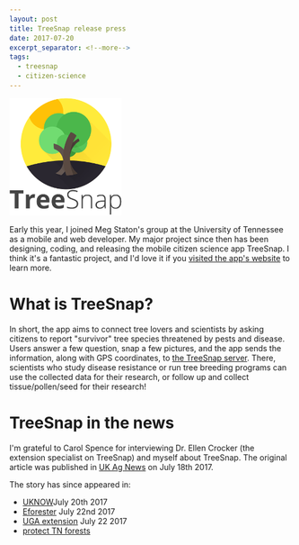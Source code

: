 ```yaml
---
layout: post
title: TreeSnap release press
date: 2017-07-20
excerpt_separator: <!--more-->
tags:
  - treesnap
  - citizen-science
---
```


![TreeSnap](/assets/img/TreeSnap/TreesnapFullLogo_x3.png)

Early this year, I joined Meg Staton's group at the University of Tennessee as a mobile and web developer.  My major project since then has been designing, coding, and releasing the mobile citizen science app TreeSnap.  I think it's a fantastic project, and I'd love it if you [visited the app's website](https://treesnap.org) to learn more. 

 <!--more-->

# What is TreeSnap?

 In short, the app aims to connect tree lovers and scientists by asking citizens to report "survivor" tree species threatened by pests and disease.  Users answer a few question, snap a few pictures, and the app sends the information, along with GPS coordinates, to [the TreeSnap server](https://treesnap.org/map).  There, scientists who study disease resistance or run tree breeding programs can use the collected data for their research, or follow up and collect tissue/pollen/seed for their research!

# TreeSnap in the news

I'm grateful to Carol Spence for interviewing Dr. Ellen Crocker (the extension specialist on TreeSnap) and myself about TreeSnap.  The original article was published in [UK Ag News](http://news.ca.uky.edu/article/new-tree-app-builds-partnerships-between-citizens-and-scientists#.WW-idVr9wng.twitter) on July 18th 2017.

The story has since appeared in:

* [UKNOW](http://uknow.uky.edu/research/new-tree-app-builds-partnerships-between-citizens-and-scientists?utm_medium=social)July 20th 2017
* [Eforester](https://www.eforester.org/Main/News/New_Tree_App_Builds_Partnerships_Between_Citizens_and_Scientists.aspx) July 22nd 2017
* [UGA extension](http://blog.extension.uga.edu/climate/2017/07/new-tree-app-builds-partnerships-between-citizens-and-scientists/) July 22 2017
* [protect TN forests](http://protecttnforests.org/)